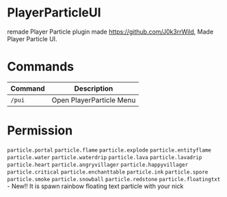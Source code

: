 # PlayerParticleUI
remade Player Particle plugin made https://github.com/J0k3rrWild, Made Player Particle UI.

# Commands
|**Command**|**Description**|
|-----------|---------------|
|`/pui`|Open PlayerParticle Menu|

# Permission

 ```particle.portal```
 ```particle.flame```
 ```particle.explode```
 ```particle.entityflame```
 ```particle.water```
 ```particle.waterdrip```
 ```particle.lava```
 ```particle.lavadrip```
 ```particle.heart```
 ```particle.angryvillager```
 ```particle.happyvillager```
 ```particle.critical```
 ```particle.enchanttable```
 ```particle.ink```
 ```particle.spore```
 ```particle.smoke```
 ```particle.snowball```
 ```particle.redstone```
 ```particle.floatingtxt``` - New!! It is spawn rainbow floating text particle with your nick

